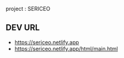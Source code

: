 project : SERICEO

## DEV URL
- https://sericeo.netlify.app
- https://sericeo.netlify.app/html/main.html